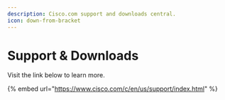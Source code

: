 ```yaml
---
description: Cisco.com support and downloads central.
icon: down-from-bracket
---
```


# Support & Downloads

Visit the link below to learn more.

{% embed url="https://www.cisco.com/c/en/us/support/index.html" %}
